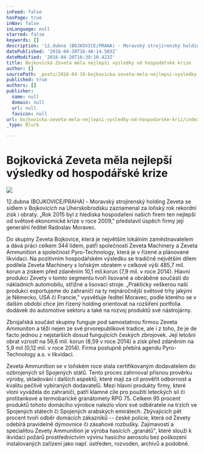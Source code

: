 ```yaml
---
inFeed: false
hasPage: true
inNav: false
inLanguage: null
starred: false
keywords: []
description: '12.dubna (BOJKOVICE/PRAHA) - Moravský strojírenský holding Zeveta se sídlem v Bojkovicích na Uherskobrodsku zaznamenal za loňský rok rekordní zisk i obraty. „Rok 2015 byl z hlediska hospodaření našich firem ten nejlepší od světové ekonomické krize v roce 2009,“ představil úspěch firmy její generální ředitel Radoslav Moravec.'
datePublished: '2016-04-20T16:46:14.503Z'
dateModified: '2016-04-20T16:39:10.423Z'
title: Bojkovická Zeveta měla nejlepší výsledky od hospodářské krize
author: []
sourcePath: _posts/2016-04-19-bojkovicka-zeveta-mela-nejlepsi-vysledky-od-hospodarske-kriz.md
published: true
authors: []
publisher:
  name: null
  domain: null
  url: null
  favicon: null
url: bojkovicka-zeveta-mela-nejlepsi-vysledky-od-hospodarske-kriz/index.html
_type: Blurb

---
```

# Bojkovická Zeveta měla nejlepší výsledky od hospodářské krize
![](https://the-grid-user-content.s3-us-west-2.amazonaws.com/470e976d-69af-4e9c-bd74-227c14329028.jpg)

12.dubna (BOJKOVICE/PRAHA) - Moravský strojírenský holding Zeveta se sídlem v Bojkovicích na Uherskobrodsku zaznamenal za loňský rok rekordní zisk i obraty. „Rok 2015 byl z hlediska hospodaření našich firem ten nejlepší od světové ekonomické krize v roce 2009," představil úspěch firmy její generální ředitel Radoslav Moravec.

Do skupiny Zeveta Bojkovice, která je největším lokálním zaměstnavatelem a dává práci celkem 344 lidem, patří společnosti Zeveta Machinery a Zeveta Ammunition a společnost Pyro-Technology, která je v řízené a plánované likvidaci. Na pozitivním hospodářském výsledku se tradičně největším dílem podílela Zeveta Machinery s loňským obratem v celkové výši 485,7 mil. korun a ziskem před zdaněním 10,1 mil.korun (7,9 mil. v roce 2014). Hlavní produkci Zevety v tomto segmentu tvoří lisované a obráběné součásti do nákladních automobilu, střižné a lisovací stroje. „Prakticky veškerou naši produkci exportujeme do zahraničí na ty nejnáročnější světové trhy jakými je Německo, USA či Francie," vysvětluje ředitel Moravec, podle kterého se v dalším období chce jím řízený holding orientovat na rozšíření portfolia dodávek do automotive sektoru a také na rozvoj produktů své nástrojárny.

Zbrojařská součást skupiny funguje pod samostatnou firmou Zeveta Ammuniton a těží nejen ze své prvorepublikové tradice, ale i z toho, že je de facto jednou z nejstarších dosud fungujících českých zbrojovek. Její letošní obrat vzrostl na 56,6 mil. korun (8,59 v roce 2014) a zisk před zdaněním na 5,9 mil (0,12 mil. v roce 2014). Firma postupně přebírá agendu Pyro-Technology a.s. v likvidaci.

Zeveta Ammunition se v loňském roce stala certifikovaným dodavatelem do ozbrojených sil Spojených států. Tento proces zahrnoval přísnou prověrku výroby, skladování i dalších aspektů, které mají za cíl prověřit odbornost a kvalitu pečlivě vybíraných dodavatelů. Mezi hlavní produkty firmy, které vloni vyvážela do zahraničí, patří klamné cíle pro použití leteckých sil či protitankové a termobarické granátomety RPG 75\. Celkem 95 procent produktů tohoto domácího výrobce nalezlo vloni své odběratele na trzích ve Spojených státech či Spojených arabských emirátech. Zbývajících pět procent tvoří odběr domácích zákazníků -- české policie, která od Zevety odebírá pravidelně dýmovnice či zásahové rozbušky. Zajímavostí a specialitou Zevety Ammunition je výroba hasících „granátů", které slouží k ikvidaci požárů prostřednictvím vývinu hasicího aerosolu bez poškození instalovaných zařízení jako např. ústředen, rozvoden, archivů a podobně.